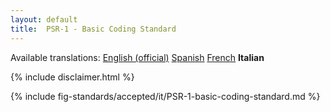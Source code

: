 ```yaml
---
layout: default
title:  PSR-1 - Basic Coding Standard
---
```


<nav id="lngmenu">
  Available translations:
  <a href="/psr/psr-1">English (official)</a>
  <a href="/psr/psr-1/es">Spanish</a>
  <a href="/psr/psr-1/fr">French</a>
  <b>Italian</b>
</nav>

{% include disclaimer.html %}

{% include fig-standards/accepted/it/PSR-1-basic-coding-standard.md %}
